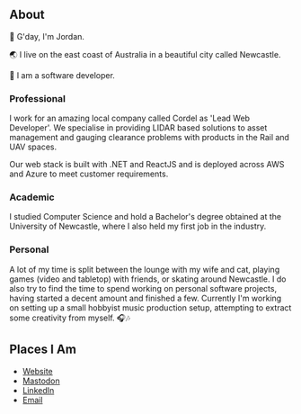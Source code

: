 ## About
👋 G'day, I'm Jordan.

🌏 I live on the east coast of Australia in a beautiful city called Newcastle.

💼 I am a software developer.

### Professional
I work for an amazing local company called Cordel as 'Lead Web Developer'.
We specialise in providing LIDAR based solutions to asset management
and gauging clearance problems with products in the Rail and UAV
spaces.

Our web stack is built with .NET and ReactJS and is deployed across AWS
and Azure to meet customer requirements.

### Academic
I studied Computer Science and hold a Bachelor's degree obtained at the 
University of Newcastle, where I also held my first job in the industry.

### Personal
A lot of my time is split between the lounge with my wife and cat, playing
games (video and tabletop) with friends, or skating around Newcastle.
I do also try to find the time to spend working on personal software projects,
having started a decent amount and finished a few. Currently I'm working on
setting up a small hobbyist music production setup, attempting to extract
some creativity from myself. 🎧🎶

## Places I Am
- [Website](https://jordanchappell.com)
- [Mastodon](https://mstdn.social/@JordanDChappell)
- [LinkedIn](https://www.linkedin.com/in/jordan-chappell-380486153)
- [Email](mailto:me@jordanchappell.com)
